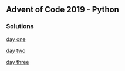 ## Advent of Code 2019 - Python

### Solutions

[day one](1/README.md)

[day two](2/README.md)

[day three](3/README.md)
